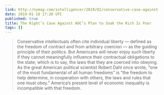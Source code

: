 ```yaml
---
link: http://nymag.com/intelligencer/2019/01/conservative-case-against-ocasio-cortez-70-percent-tax-rich-plan-is-wrong.html
date: 2019-01-18 17:20 UTC
published: true
title: The Right’s Case Against AOC’s Plan to Soak the Rich Is Poor
tags: []
---
```


> Conservative intellectuals often cite individual liberty — defined as the freedom of contract and from arbitrary coercion — as the guiding principle of their politics. But Americans will never enjoy such liberty if they cannot meaningfully influence their contractual obligations to the state; which is to say, the laws that they are coerced into obeying. As the great American political scientist Robert Dahl once wrote, “one of the most fundamental of all human freedoms” is “the freedom to help determine, in cooperation with others, the laws and rules that one must obey.” America’s present level of economic inequality is incompatible with that freedom.
